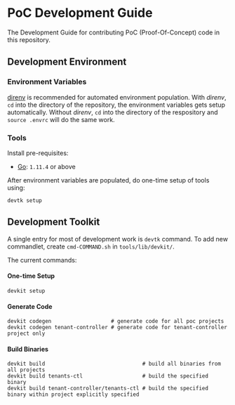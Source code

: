 # PoC Development Guide

The Development Guide for contributing PoC (Proof-Of-Concept) code in this repository.

## Development Environment

### Environment Variables

[direnv](https://direnv.net/) is recommended for automated environment population.
With _direnv_, `cd` into the directory of the repository, 
the environment variables gets setup automatically.
Without _direnv_, `cd` into the directory of the respository and `source .envrc` will
do the same work.

### Tools

Install pre-requisites:

- [Go](https://golang.org): `1.11.4` or above

After environment variables are populated, do one-time setup of tools using:

```
devtk setup
```

## Development Toolkit

A single entry for most of development work is `devtk` command.
To add new commandlet, create `cmd-COMMAND.sh` in `tools/lib/devkit/`.

The current commands:

#### One-time Setup

```
devkit setup
```

#### Generate Code

```
devkit codegen                   # generate code for all poc projects
devkit codegen tenant-controller # generate code for tenant-controller project only
```

#### Build Binaries

```
devkit build                               # build all binaries from all projects
devkit build tenants-ctl                   # build the specified binary
devkit build tenant-controller/tenants-ctl # build the specified binary within project explicitly specified
```
